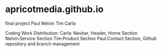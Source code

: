 # apricotmedia.github.io

final project
Paul
Nelvin
Tim
Carla

Coding Work Distribution:
Carla: Navbar, Header, Home Section
Nelvin:Service Section
Tim:Product Section
Paul:Contact Section, Github repository and branch management
